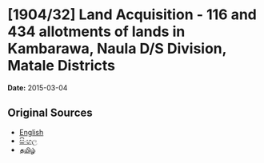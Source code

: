 # [1904/32] Land Acquisition - 116 and 434 allotments of lands in Kambarawa, Naula  D/S Division, Matale Districts

**Date:** 2015-03-04

## Original Sources

- [English](https://documents.gov.lk/view/extra-gazettes/0032/3/1904-32_E.pdf)
- [සිංහල](https://documents.gov.lk/view/extra-gazettes/0032/3/1904-32_S.pdf)
- [தமிழ்](https://documents.gov.lk/view/extra-gazettes/0032/3/1904-32_T.pdf)
